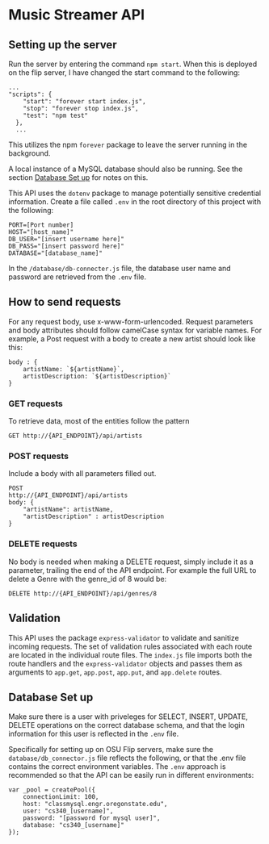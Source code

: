 # Music Streamer API

## Setting up the server

Run the server by entering the command `npm start`. When this is deployed on the flip server, I have changed the start command to the following:

```
...
"scripts": {
    "start": "forever start index.js",
    "stop": "forever stop index.js",
    "test": "npm test"
  },
  ...
```

This utilizes the npm `forever` package to leave the server running in the background. 

A local instance of a MySQL database should also be running. See the section [Database Set up](#database-set-up) for notes on this. 

This API uses the `dotenv` package to manage potentially sensitive credential information. Create a file called `.env` in the root directory of this project with the following:

```
PORT=[Port number]
HOST="[host_name]"
DB_USER="[insert username here]"
DB_PASS="[insert password here]"
DATABASE="[database_name]"
```

In the `/database/db-connecter.js` file, the database user name and password are retrieved from the `.env` file. 

## How to send requests

For any request body, use x-www-form-urlencoded. Request parameters and body attributes should follow camelCase syntax for variable names. For example, a Post request with a body to create a new artist should look like this:

```
body : {
    artistName: `${artistName}`,
    artistDescription: `${artistDescription}`
}
```

### GET requests

To retrieve data, most of the entities follow the pattern

```
GET http://{API_ENDPOINT}/api/artists
```

### POST requests

Include a body with all parameters filled out. 

```
POST
http://{API_ENDPOINT}/api/artists
body: {
    "artistName": artistName,
    "artistDescription" : artistDescription
}

```

### DELETE requests

No body is needed when making a DELETE request, simply include it as a parameter, trailing the end of the API endpoint. For example the full URL to delete a Genre with the genre_id of 8 would be:

```
DELETE http://{API_ENDPOINT}/api/genres/8
```

## Validation

This API uses the package `express-validator` to validate and sanitize incoming requests. The set of validation rules associated with each route are located in the individual route files. The `index.js` file imports both the route handlers and the `express-validator` objects and passes them as arguments to `app.get`, `app.post`, `app.put`, and `app.delete` routes. 

## Database Set up

Make sure there is a user with priveleges for SELECT, INSERT, UPDATE, DELETE operations on the correct database schema, and that the login information for this user is reflected in the `.env` file. 

Specifically for setting up on OSU Flip servers, make sure the `database/db_connector.js` file reflects the following, or that the .env file contains the correct environment variables. The `.env` approach is recommended so that the API can be easily run in different environments:

```
var _pool = createPool({
    connectionLimit: 100,
    host: "classmysql.engr.oregonstate.edu",
    user: "cs340_[username]",
    password: "[password for mysql user]",
    database: "cs340_[username]"
});
```